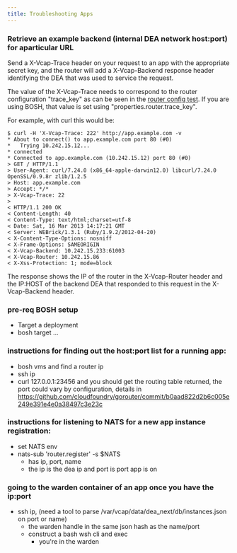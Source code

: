 ```yaml
---
title: Troubleshooting Apps
---
```


### Retrieve an example backend (internal DEA network host:port) for aparticular URL

Send a X-Vcap-Trace header on your request to an app with the appropriate secret
key, and the router will add a X-Vcap-Backend response header identifying the
DEA that was used to service the request.

The value of the X-Vcap-Trace needs to correspond to the router configuration
"trace\_key" as can be seen in the [router config test](https://github.com/cloudfoundry/gorouter/blob/58f54267c43eb52e01b531ee51281f7d48408f3e/src/router/config/config_test.go#L101). If you are using BOSH, that
value is set using "properties.router.trace\_key".

For example, with curl this would be:

```
$ curl -H 'X-Vcap-Trace: 222' http://app.example.com -v
* About to connect() to app.example.com port 80 (#0)
*   Trying 10.242.15.12...
* connected
* Connected to app.example.com (10.242.15.12) port 80 (#0)
> GET / HTTP/1.1
> User-Agent: curl/7.24.0 (x86_64-apple-darwin12.0) libcurl/7.24.0 OpenSSL/0.9.8r zlib/1.2.5
> Host: app.example.com
> Accept: */*
> X-Vcap-Trace: 22
>
< HTTP/1.1 200 OK
< Content-Length: 40
< Content-Type: text/html;charset=utf-8
< Date: Sat, 16 Mar 2013 14:17:21 GMT
< Server: WEBrick/1.3.1 (Ruby/1.9.2/2012-04-20)
< X-Content-Type-Options: nosniff
< X-Frame-Options: SAMEORIGIN
< X-Vcap-Backend: 10.242.15.233:61003
< X-Vcap-Router: 10.242.15.86
< X-Xss-Protection: 1; mode=block
```
The response shows the IP of the router in the X-Vcap-Router header and the
IP:HOST of the backend DEA that responded to this request in the X-Vcap-Backend
header.

### pre-req BOSH setup

* Target a deployment
* bosh target ...

### instructions for finding out the host:port list for a running app:

* bosh vms and find a router ip
* ssh ip
* curl 127.0.0.1:23456 and you should get the routing table returned, the port could vary by configuration, details in https://github.com/cloudfoundry/gorouter/commit/b0aad822d2b6c005e249e391e4e0a38497c3e23c

### instructions for listening to NATS for a new app instance registration:

* set NATS env
* nats-sub 'router.register' -s $NATS
    * has ip, port, name
    * the ip is the dea ip and port is port app is on

### going to the warden container of an app once you have the ip:port

* ssh ip, (need a tool to parse /var/vcap/data/dea_next/db/instances.json on port or name)
    * the warden handle in the same json hash as the name/port
    * construct a bash wsh cli and exec
        * you're in the warden
